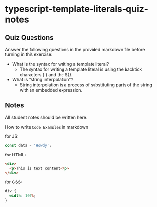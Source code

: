 # typescript-template-literals-quiz-notes

## Quiz Questions

Answer the following questions in the provided markdown file before turning in this exercise:

- What is the syntax for writing a template literal?
  - The syntax for writing a template literal is using the backtick characters (`) and the ${}.
- What is "string interpolation"?
  - String interpolation is a process of substituting parts of the string with an embedded expression.

## Notes

All student notes should be written here.

How to write `Code Examples` in markdown

for JS:

```javascript
const data = 'Howdy';
```

for HTML:

```html
<div>
  <p>This is text content</p>
</div>
```

for CSS:

```css
div {
  width: 100%;
}
```
